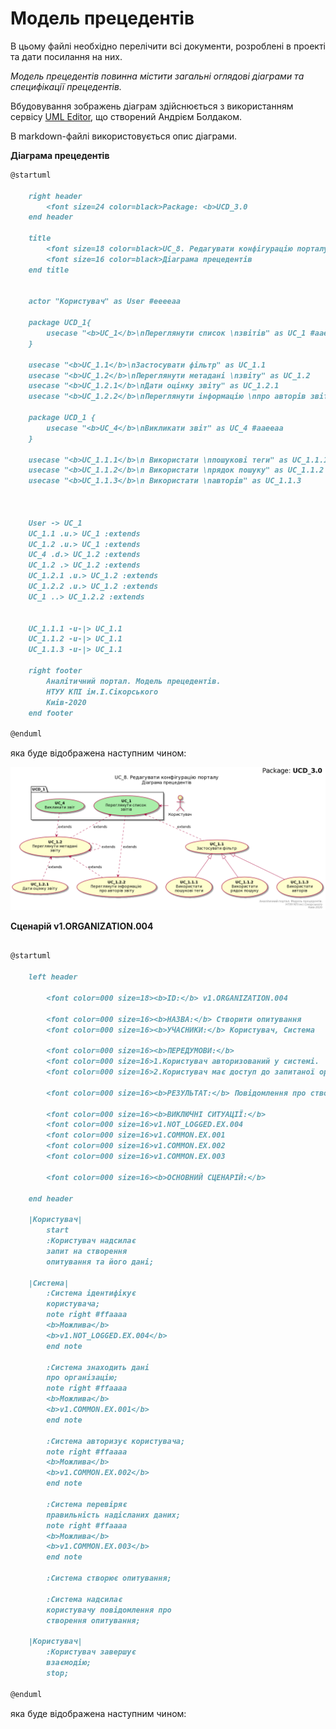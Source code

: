 # Модель прецедентів

В цьому файлі необхідно перелічити всі документи, розроблені в проекті та дати посилання на них.

*Модель прецедентів повинна містити загальні оглядові діаграми та специфікації прецедентів.*



Вбудовування зображень діаграм здійснюється з використанням сервісу [UML Editor](https://jace-dev.herokuapp.com/design/uml-editor#/), що створений Андрієм Болдаком. 

В markdown-файлі використовується опис діаграми.

**Діаграма прецедентів**

```md
@startuml

    right header
        <font size=24 color=black>Package: <b>UCD_3.0
    end header

    title
        <font size=18 color=black>UC_8. Редагувати конфігурацію порталу
        <font size=16 color=black>Діаграма прецедентів
    end title


    actor "Користувач" as User #eeeeaa
    
    package UCD_1{
        usecase "<b>UC_1</b>\nПереглянути список \nзвітів" as UC_1 #aaeeaa
    }
    
    usecase "<b>UC_1.1</b>\nЗастосувати фільтр" as UC_1.1
    usecase "<b>UC_1.2</b>\nПереглянути метадані \nзвіту" as UC_1.2  
    usecase "<b>UC_1.2.1</b>\nДати оцінку звіту" as UC_1.2.1  
    usecase "<b>UC_1.2.2</b>\nПереглянути інформацію \nпро авторів звіту" as UC_1.2.2
    
    package UCD_1 {
        usecase "<b>UC_4</b>\nВикликати звіт" as UC_4 #aaeeaa
    }
    
    usecase "<b>UC_1.1.1</b>\n Використати \nпошукові теги" as UC_1.1.1  
    usecase "<b>UC_1.1.2</b>\n Використати \nрядок пошуку" as UC_1.1.2
    usecase "<b>UC_1.1.3</b>\n Використати \nавторів" as UC_1.1.3  
    
    
    
    User -> UC_1
    UC_1.1 .u.> UC_1 :extends
    UC_1.2 .u.> UC_1 :extends
    UC_4 .d.> UC_1.2 :extends
    UC_1.2 .> UC_1.2 :extends
    UC_1.2.1 .u.> UC_1.2 :extends
    UC_1.2.2 .u.> UC_1.2 :extends
    UC_1 ..> UC_1.2.2 :extends
    
    
    UC_1.1.1 -u-|> UC_1.1
    UC_1.1.2 -u-|> UC_1.1
    UC_1.1.3 -u-|> UC_1.1
    
    right footer
        Аналітичний портал. Модель прецедентів.
        НТУУ КПІ ім.І.Сікорського
        Киів-2020
    end footer

@enduml
```

яка буде відображена наступним чином:
            
![alt text](UML_images/uml_precedent_model.png)

**Сценарій v1.ORGANIZATION.004**

```md

@startuml

    left header
    
        <font color=000 size=18><b>ID:</b> v1.ORGANIZATION.004
        
        <font color=000 size=16><b>НАЗВА:</b> Створити опитування
        <font color=000 size=16><b>УЧАСНИКИ:</b> Користувач, Система
        
        <font color=000 size=16><b>ПЕРЕДУМОВИ:</b> 
        <font color=000 size=16>1.Користувач авторизований у системі.
        <font color=000 size=16>2.Користувач має доступ до запитаної організації.
        
        <font color=000 size=16><b>РЕЗУЛЬТАТ:</b> Повідомлення про створення опитування.
        
        <font color=000 size=16><b>ВИКЛЮЧНІ СИТУАЦІЇ:</b> 
        <font color=000 size=16>v1.NOT_LOGGED.EX.004
        <font color=000 size=16>v1.COMMON.EX.001
        <font color=000 size=16>v1.COMMON.EX.002
        <font color=000 size=16>v1.COMMON.EX.003
        
        <font color=000 size=16><b>ОСНОВНИЙ СЦЕНАРІЙ:</b>
        
    end header
    
    |Користувач|
        start
        :Користувач надсилає 
        запит на створення 
        опитування та його дані;
    
    |Система|
        :Система ідентифікує 
        користувача;
        note right #ffaaaa
        <b>Можлива</b> 
        <b>v1.NOT_LOGGED.EX.004</b>
        end note
        
        :Система знаходить дані 
        про організацію;
        note right #ffaaaa
        <b>Можлива</b> 
        <b>v1.COMMON.EX.001</b>
        end note
        
        :Система авторизує користувача;
        note right #ffaaaa
        <b>Можлива</b> 
        <b>v1.COMMON.EX.002</b>
        end note
        
        :Система перевіряє 
        правильність надісланих даних;
        note right #ffaaaa
        <b>Можлива</b> 
        <b>v1.COMMON.EX.003</b>
        end note
        
        :Система створює опитування;
        
        :Система надсилає 
        користувачу повідомлення про 
        створення опитування;
    
    |Користувач|
        :Користувач завершує 
        взаємодію;
        stop;
  
@enduml

```

яка буде відображена наступним чином:
